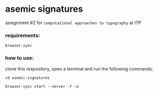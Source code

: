 # asemic signatures
assignment #2 for `computational approaches to typography` at ITP

### requirements:
`browser-sync`

### how to use:

clone this respository, open a terminal and run the following commands:

```cd asemic-signatures```

```browser-sync start --server -f -w```
